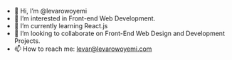 - 👋 Hi, I’m @levarowoyemi
- 👀 I’m interested in Front-end Web Development.
- 🌱 I’m currently learning React.js
- 💞️ I’m looking to collaborate on Front-End Web Design and Development Projects.
- 📫 How to reach me: levar@levarowoyemi.com

<!---
levarowoyemi/levarowoyemi is a ✨ special ✨ repository because its `README.md` (this file) appears on your GitHub profile.
You can click the Preview link to take a look at your changes.
--->
